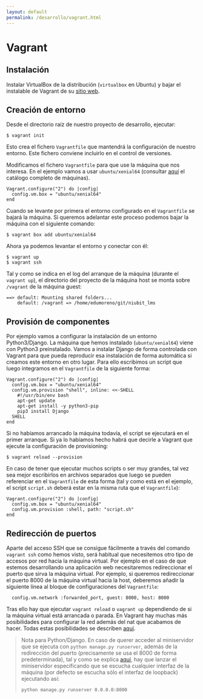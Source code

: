 ```yaml
---
layout: default
permalink: /desarrollo/vagrant.html
---
```


# Vagrant

## Instalación

Instalar VirtualBox de la distribución (`virtualbox` en Ubuntu) y bajar el instalable de Vagrant de su [sitio web](https://www.vagrantup.com/downloads.html).

## Creación de entorno

Desde el directorio raíz de nuestro proyecto de desarrollo, ejecutar:

```
$ vagrant init
```

Esto crea el fichero `Vagrantfile` que mantendrá la configuración de nuestro entorno. Este fichero conviene incluirlo en el control de versiones.

Modificamos el fichero `Vagrantfile` para que use la máquina que nos interesa. En el ejemplo vamos a usar `ubuntu/xenial64` (consultar [aquí](https://app.vagrantup.com/boxes/search) el catálogo completo de máquinas).

```
Vagrant.configure("2") do |config|
  config.vm.box = "ubuntu/xenial64"
end
```

Cuando se levante por primera el entorno configurado en el `Vagrantfile` se bajará la máquina. Si queremos adelantar este proceso podemos bajar la máquina con el siguiente comando:

```
$ vagrant box add ubuntu/xenial64
```

Ahora ya podemos levantar el entorno y conectar con él:

```
$ vagrant up
$ vagrant ssh
```

Tal y como se indica en el log del arranque de la máquina (durante el `vagrant up`), el directorio del proyecto de la máquina host se monta sobre `/vagrant` de la máquina guest:

```
==> default: Mounting shared folders...
    default: /vagrant => /home/edumoreno/git/niubit_lms
```

## Provisión de componentes

Por ejemplo vamos a configurar la instalación de un entorno Python3/Django. La máquina que hemos instalado (`ubuntu/xenial64`) viene con Python3 preinstalado. Vamos a instalar Django de forma controlada con Vagrant para que pueda reproducir esa instalación de forma automática si creamos este entorno en otro lugar. Para ello escribimos un script que luego integramos en el `Vagrantfile` de la siguiente forma:

```
Vagrant.configure("2") do |config|
  config.vm.box = "ubuntu/xenial64"
  config.vm.provision "shell", inline: <<-SHELL
    #!/usr/bin/env bash
    apt-get update
    apt-get install -y python3-pip
    pip3 install Django
  SHELL
end
```

Si no habíamos arrancado la máquina todavía, el script se ejecutará en el primer arranque. Si ya lo habíamos hecho habrá que decirle a Vagrant que ejecute la configuración de provisioning:

```
$ vagrant reload --provision
```

En caso de tener que ejecutar muchos scripts o ser muy grandes, tal vez sea mejor escribirlos en archivos separados que luego se pueden referenciar en el `Vagrantfile` de esta forma (tal y como está en el ejemplo, el script `script.sh` deberá estar en la misma ruta que el `Vagrantfile`):

```
Vagrant.configure("2") do |config|
  config.vm.box = "ubuntu/xenial64"
  config.vm.provision :shell, path: "script.sh"
end
```

## Redirección de puertos

Aparte del acceso SSH que se consigue fácilmente a través del comando `vagrant ssh` como hemos visto, será habitual que necesitemos otro tipo de accesos por red hacia la máquina virtual. Por ejemplo en el caso de que estemos desarrollando una aplicación web necesitaremos redireccionar el puerto que sirva la máquina virtual. Por ejemplo, si queremos redireccionar el puerto 8000 de la máquina virtual hacia la host, deberemos añadir la siguiente línea al bloque de configuraciones del `Vagrantfile`:

```
  config.vm.network :forwarded_port, guest: 8000, host: 8000
```

Tras ello hay que ejecutar `vagrant reload` o `vagrant up` dependiendo de si la máquina virtual está arrancada o parada. En Vagrant hay muchas más posibilidades para configurar la red además del nat que acabamos de hacer. Todas estas posibilidades se describen [aquí](https://www.vagrantup.com/docs/networking/).

>Nota para Python/Django. En caso de querer acceder al miniservidor que se ejecuta con `python manage.py runserver`, además de la redirección del puerto (precisamente se usa el 8000 de forma predeterminada), tal y como se explica [aquí](https://stackoverflow.com/questions/18157353/connection-reset-when-port-forwarding-with-vagrant), hay que lanzar el miniservidor especificando que se escucha cualquier interfaz de la máquina (por defecto se escucha sólo el interfaz de loopback) ejecutando así:
>
>```
>python manage.py runserver 0.0.0.0:8000
>```
